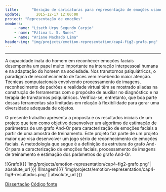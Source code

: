 ```yaml
---
title:      "Geração de caricaturas para representação de emoções usando processamento de imagens faciais e grafos And-Or"
update:       2015-12-17 12:00:00
project: "Representação de emoções"
members:
    - name: "Liseth Urpy Segundo Carpio"
    - name: "Fátima L. S. Nunes"
    - name: "Ariane Machado Lima"
header-img: "img/projects/emotion-representation/cap4-fig2-grafo.png"
---
```


****  
  
A capacidade inata do homem em reconhecer emoções faciais desempenha um papel muito importante na interação interpessoal humana e na adaptação do homem na sociedade. Nos transtornos psiquiátricos, o paradigma de reconhecimento de faces vem recebendo maior atenção. Técnicas computacionais envolvendo processamento de imagens, reconhecimento de padrões e realidade virtual têm se mostrado aliadas na construção de ferramentas com o propósito de auxiliar no diagnóstico e na terapia de transtornos psiquiátricos. Verifica-se, entretanto, que boa parte dessas ferramentas são limitadas em relação à flexibilidade para gerar uma diversidade adequada de objetos.

O presente trabalho apresenta a proposta e os resultados iniciais de um projeto que tem como objetivo desenvolver um algoritmo de estimação de parâmetros de um grafo And-Or para caracterização de emoções faciais a partir de uma amostra de treinamento. Este projeto faz parte de um projeto maior que visa desenvolver um jogo sério de reconhecimento de emoções faciais. A metodologia que segue é a definição da estrutura do grafo And-Or para a caracterização de emoções faciais, processamento de imagens de treinamento e estimação dos parâmetros do grafo And-Or.

![Grafo]({{ 'img/projects/emotion-representation/cap4-fig2-grafo.png' | absolute_url }})
![Imagem]({{ 'img/projects/emotion-representation/cap4-fig9-resultados.png' | absolute_url }})


<a href="http://www.teses.usp.br/teses/disponiveis/100/100131/tde-16032016-193929/en.php" class="btn btn-outline-primary">Dissertação</a>
<a href="https://github.com/lapisusp/STEF" class="btn btn-outline-primary">Código fonte</a>
